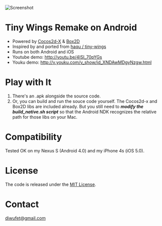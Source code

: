 ![Screenshot](http://pic.yupoo.com/diwup_v/BYUiqm9y/fcPez.jpg)
# Tiny Wings Remake on Android
* Powered by [Cocos2d-X](http://www.cocos2d-x.org/) & [Box2D](http://box2d.org/)
* Inspired by and ported from [haqu / tiny-wings](https://github.com/haqu/tiny-wings)
* Runs on both Android and iOS
* Youtube demo: <http://youtu.be/4ISI_70pYGs>
* Youku demo: <http://v.youku.com/v_show/id_XNDAwMDgyNzgw.html>

# Play with It
1. There's an .apk alongside the source code.
2. Or, you can build and run the souce code yourself. The Cocos2d-x and Box2D libs are included already. But you still need to ***modify the build_native.sh script*** so that the Android NDK recognizes the relative path for those libs on your Mac.

# Compatibility
Tested OK on my Nexus S (Android 4.0) and my iPhone 4s (iOS 5.0).

# License
The code is released under the [MIT License](http://opensource.org/licenses/mit-license.php).

# Contact
<diwufet@gmail.com>
